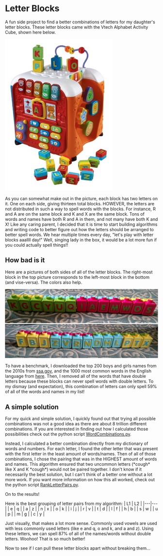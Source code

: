 # Letter Blocks

A fun side project to find a better combinations of letters for my daughter's letter blocks. These letter blocks came with the Vtech Alphabet Activity Cube, shown here below.

![alt text](https://github.com/kjgraves/LetterBlocks/blob/master/VtechCube.jpg "The Vtech Alphabet Activity Cube!!")


As you can somewhat make out in the picture, each block has two letters on it. One on each side, giving thirteen total blocks. HOWEVER, the letters are not distributed in such a way to spell words with the blocks. For instance, R and A are on the same block and K and X are the same block. Tons of words and names have both R and A in them, and not many have both K and X! Like any caring parent, I decided that it is time to start building algorithms and writing code to better figure out how the letters should be arranged to better spell words. We hear multiple times every day, "let's play with letter blocks aaallll day!" Well, singing lady in the box, it would be a lot more fun if you could actually spell things!!

## How bad is it

Here are a pictures of both sides of all of the letter blocks. The right-most block in the top picture corresponds to the left-most block in the bottom (and vise-versa). The colors also help.

![alt text](https://github.com/kjgraves/LetterBlocks/blob/master/WordBlocks_side1.jpg "Side 1")
![alt text](https://github.com/kjgraves/LetterBlocks/blob/master/WordBlocks_side2.jpg "Side 2")

To have a benchmark, I downloaded the top 200 boys and girls names from the 2010s from [ssa.gov](https://www.ssa.gov/oact/babynames/decades/names2010s.html), and the 1000 most common words in the English language from [here](https://gist.github.com/deekayen/4148741). Then, I removed all of the words that have double letters because these blocks can never spell words with double letters. To my dismay (and expectation), this combination of letters can only spell 59% of all of the words and names in my list! 

## A simple solution

For my quick and simple solution, I quickly found out that trying all possible combinations was not a good idea as there are about 8 trillion different combinations. If you are interested in finding out how I calculated those possibilities check out the python script [WordCombinations.py](https://github.com/kjgraves/LetterBlocks/blob/master/WordCombinations.py).

Instead, I calculated a better combination directly from my dictionary of words and numbers. For each letter, I found the other letter that was present with the first letter in the least amount of words/names. Then of all of those combinations, I chose the pairing that was in the HIGHEST amount of words and names. This algorithm ensured that two uncommon letters (\*cough\* like X and K \*cough\*) would not be paired together. I don't know if it necessarily the best solution, but I can't think of a better one without a lot more work. If you want more information on how this all worked, check out the python script [RankLetterPairs.py](https://github.com/kjgraves/LetterBlocks/blob/master/RankLetterPairs.py). 

On to the results! 

Here is the best grouping of letter pairs from my algorithm:
| L1 | L2 |
|---|---|
| e | q |
| a | z |
| n | x |
| o | k |
| i | j |
| r | v |
| t | d |
| l | f |
| h | b |
| s | w |
| u | p |
| m | g |
| c | y |


Just visually, that makes a lot more sense. Commonly used vowels are used with less commonly used letters (like e and q, o and k, and a and z). Using these letters, we can spell 87% of all of the names/words without double letters. Woohoo! That is so much better!

Now to see if I can pull these letter blocks apart without breaking them...



